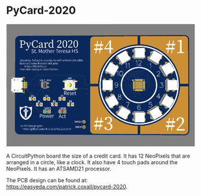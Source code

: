 # PyCard-2020

![PyCard_Image](PyCard-2020-v2.png)

A CircuitPython board the size of a credit card.
It has 12 NeoPixels that are arranged in a circle, like a clock.
It also have 4 touch pads around the NeoPixels.
It has an ATSAMD21 processor.

The PCB design can be found at: https://easyeda.com/patrick.coxall/pycard-2020.

